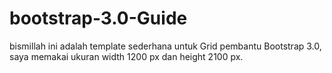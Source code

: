 bootstrap-3.0-Guide
===================

bismillah
ini adalah template sederhana untuk Grid pembantu Bootstrap 3.0, saya memakai ukuran width 1200 px dan height 2100 px.
